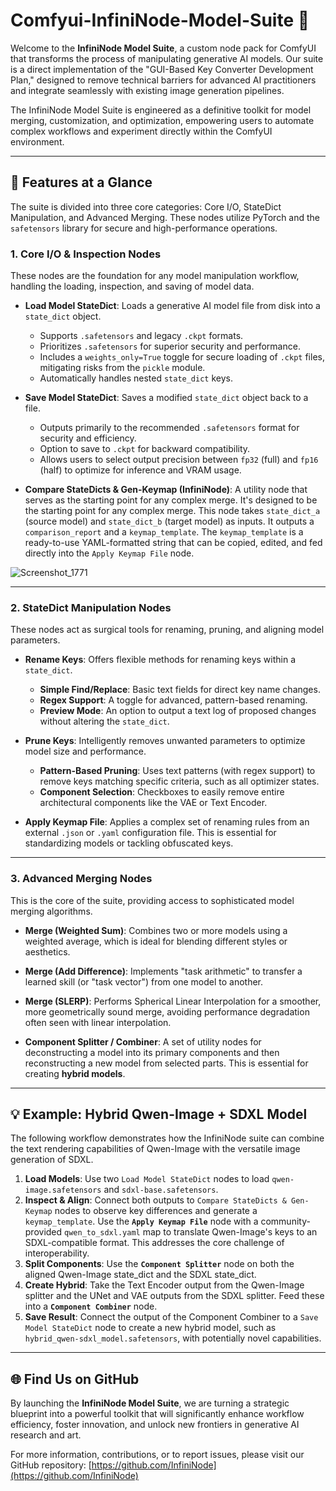 # Comfyui-InfiniNode-Model-Suite 🚀

Welcome to the **InfiniNode Model Suite**, a custom node pack for ComfyUI that transforms the process of manipulating generative AI models. Our suite is a direct implementation of the "GUI-Based Key Converter Development Plan," designed to remove technical barriers for advanced AI practitioners and integrate seamlessly with existing image generation pipelines.

The InfiniNode Model Suite is engineered as a definitive toolkit for model merging, customization, and optimization, empowering users to automate complex workflows and experiment directly within the ComfyUI environment.

---

## 🔑 Features at a Glance

The suite is divided into three core categories: Core I/O, StateDict Manipulation, and Advanced Merging. These nodes utilize PyTorch and the `safetensors` library for secure and high-performance operations.

### 1. Core I/O & Inspection Nodes

These nodes are the foundation for any model manipulation workflow, handling the loading, inspection, and saving of model data.

* **Load Model StateDict**: Loads a generative AI model file from disk into a `state_dict` object.
    * Supports `.safetensors` and legacy `.ckpt` formats.
    * Prioritizes `.safetensors` for superior security and performance.
    * Includes a `weights_only=True` toggle for secure loading of `.ckpt` files, mitigating risks from the `pickle` module.
    * Automatically handles nested `state_dict` keys.

* **Save Model StateDict**: Saves a modified `state_dict` object back to a file.
    * Outputs primarily to the recommended `.safetensors` format for security and efficiency.
    * Option to save to `.ckpt` for backward compatibility.
    * Allows users to select output precision between `fp32` (full) and `fp16` (half) to optimize for inference and VRAM usage.

* **Compare StateDicts & Gen-Keymap (InfiniNode)**: A utility node that serves as the starting point for any complex merge. It's designed to be the starting point for any complex merge. This node takes `state_dict_a` (source model) and `state_dict_b` (target model) as inputs. It outputs a `comparison_report` and a `keymap_template`. The `keymap_template` is a ready-to-use YAML-formatted string that can be copied, edited, and fed directly into the `Apply Keymap File` node.

![Screenshot_1771](https://github.com/user-attachments/assets/16edccab-cb2f-4176-ac2a-40239935af61)


---

### 2. StateDict Manipulation Nodes

These nodes act as surgical tools for renaming, pruning, and aligning model parameters.

* **Rename Keys**: Offers flexible methods for renaming keys within a `state_dict`.
    * **Simple Find/Replace**: Basic text fields for direct key name changes.
    * **Regex Support**: A toggle for advanced, pattern-based renaming.
    * **Preview Mode**: An option to output a text log of proposed changes without altering the `state_dict`.

* **Prune Keys**: Intelligently removes unwanted parameters to optimize model size and performance.
    * **Pattern-Based Pruning**: Uses text patterns (with regex support) to remove keys matching specific criteria, such as all optimizer states.
    * **Component Selection**: Checkboxes to easily remove entire architectural components like the VAE or Text Encoder.

* **Apply Keymap File**: Applies a complex set of renaming rules from an external `.json` or `.yaml` configuration file. This is essential for standardizing models or tackling obfuscated keys.

---

### 3. Advanced Merging Nodes

This is the core of the suite, providing access to sophisticated model merging algorithms.

* **Merge (Weighted Sum)**: Combines two or more models using a weighted average, which is ideal for blending different styles or aesthetics.

* **Merge (Add Difference)**: Implements "task arithmetic" to transfer a learned skill (or "task vector") from one model to another.

* **Merge (SLERP)**: Performs Spherical Linear Interpolation for a smoother, more geometrically sound merge, avoiding performance degradation often seen with linear interpolation.

* **Component Splitter / Combiner**: A set of utility nodes for deconstructing a model into its primary components and then reconstructing a new model from selected parts. This is essential for creating **hybrid models**.

---

## 💡 Example: Hybrid Qwen-Image + SDXL Model

The following workflow demonstrates how the InfiniNode suite can combine the text rendering capabilities of Qwen-Image with the versatile image generation of SDXL.

1.  **Load Models**: Use two `Load Model StateDict` nodes to load `qwen-image.safetensors` and `sdxl-base.safetensors`.
2.  **Inspect & Align**: Connect both outputs to `Compare StateDicts & Gen-Keymap` nodes to observe key differences and generate a `keymap_template`. Use the **`Apply Keymap File`** node with a community-provided `qwen_to_sdxl.yaml` map to translate Qwen-Image's keys to an SDXL-compatible format. This addresses the core challenge of interoperability.
3.  **Split Components**: Use the **`Component Splitter`** node on both the aligned Qwen-Image state_dict and the SDXL state_dict.
4.  **Create Hybrid**: Take the Text Encoder output from the Qwen-Image splitter and the UNet and VAE outputs from the SDXL splitter. Feed these into a **`Component Combiner`** node.
5.  **Save Result**: Connect the output of the Component Combiner to a `Save Model StateDict` node to create a new hybrid model, such as `hybrid_qwen-sdxl_model.safetensors`, with potentially novel capabilities.

---

## 🌐 Find Us on GitHub

By launching the **InfiniNode Model Suite**, we are turning a strategic blueprint into a powerful toolkit that will significantly enhance workflow efficiency, foster innovation, and unlock new frontiers in generative AI research and art.

For more information, contributions, or to report issues, please visit our GitHub repository:
[https://github.com/InfiniNode](https://github.com/InfiniNode) 
